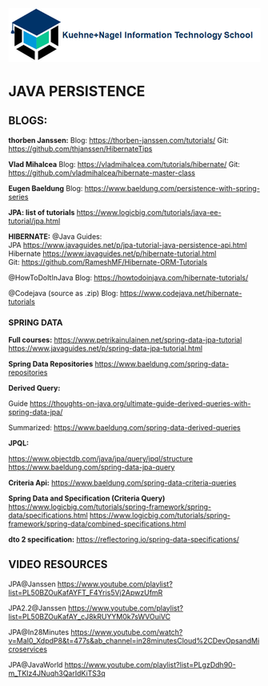 ﻿
![enter image description here](https://github.com/stefanofiorenza/KNITS/raw/master/Logo/KNITS-text-white.png)



# JAVA PERSISTENCE


## BLOGS:

**thorben Janssen:**
Blog:	https://thorben-janssen.com/tutorials/
Git: https://github.com/thjanssen/HibernateTips

**Vlad Mihalcea**
Blog: https://vladmihalcea.com/tutorials/hibernate/
Git: https://github.com/vladmihalcea/hibernate-master-class

**Eugen Baeldung**
Blog:	https://www.baeldung.com/persistence-with-spring-series
	
**JPA: list of tutorials**
https://www.logicbig.com/tutorials/java-ee-tutorial/jpa.html


**HIBERNATE:**
@Java Guides: 	
JPA
https://www.javaguides.net/p/jpa-tutorial-java-persistence-api.html
Hibernate
https://www.javaguides.net/p/hibernate-tutorial.html			
Git:	https://github.com/RameshMF/Hibernate-ORM-Tutorials

@HowToDoItInJava
Blog: 	https://howtodoinjava.com/hibernate-tutorials/
	
@Codejava (source as .zip)
Blog: 	 https://www.codejava.net/hibernate-tutorials

### SPRING DATA

**Full courses:**
https://www.petrikainulainen.net/spring-data-jpa-tutorial
https://www.javaguides.net/p/spring-data-jpa-tutorial.html

**Spring Data Repositories**
https://www.baeldung.com/spring-data-repositories

**Derived Query:**

Guide
https://thoughts-on-java.org/ultimate-guide-derived-queries-with-spring-data-jpa/

Summarized:
https://www.baeldung.com/spring-data-derived-queries


**JPQL:**

https://www.objectdb.com/java/jpa/query/jpql/structure
https://www.baeldung.com/spring-data-jpa-query

	
**Criteria Api:**
https://www.baeldung.com/spring-data-criteria-queries
	
**Spring Data and Specification (Criteria Query)**
https://www.logicbig.com/tutorials/spring-framework/spring-data/specifications.html
https://www.logicbig.com/tutorials/spring-framework/spring-data/combined-specifications.html


**dto 2 specification:**
https://reflectoring.io/spring-data-specifications/

## VIDEO RESOURCES
	
JPA@Janssen
https://www.youtube.com/playlist?list=PL50BZOuKafAYFT_F4Yris5Vj2ApwzUfmR

JPA2.2@Janssen
https://www.youtube.com/playlist?list=PL50BZOuKafAY_cJ8kRUYYM0k7sWVOuiVC

JPA@In28Minutes
https://www.youtube.com/watch?v=MaI0_XdpdP8&t=477s&ab_channel=in28minutesCloud%2CDevOpsandMicroservices

JPA@JavaWorld
https://www.youtube.com/playlist?list=PLgzDdh90-m_TKIz4JNuqh3QarIdKiTS3q






